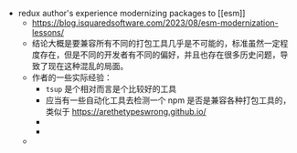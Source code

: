- redux author's experience modernizing packages to [[esm]]
	- https://blog.isquaredsoftware.com/2023/08/esm-modernization-lessons/
	- 结论大概是要兼容所有不同的打包工具几乎是不可能的，标准虽然一定程度存在，但是不同的开发者有不同的偏好，并且也存在很多历史问题，导致了现在这种混乱的局面。
	- 作者的一些实际经验：
		- `tsup` 是个相对而言是个比较好的工具
		- 应当有一些自动化工具去检测一个 npm 是否是兼容各种打包工具的，类似于 https://arethetypeswrong.github.io/
		-
		-
	-